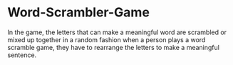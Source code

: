 # Word-Scrambler-Game
In the game, the letters that can make a meaningful word are scrambled or mixed up together in a random fashion when a person plays a word scramble game, they have to rearrange the letters to make a meaningful sentence.
